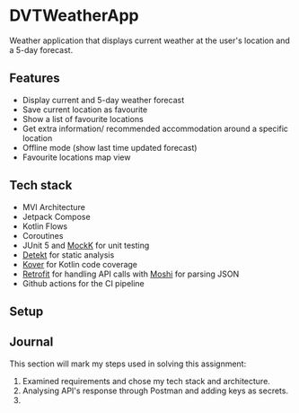 # DVTWeatherApp

Weather application that displays current weather at the user's location and a 5-day forecast.

## Features

- Display current and 5-day weather forecast
- Save current location as favourite
- Show a list of favourite locations
- Get extra information/ recommended accommodation around a specific location
- Offline mode (show last time updated forecast)
- Favourite locations map view

## Tech stack

- MVI Architecture
- Jetpack Compose
- Kotlin Flows
- Coroutines
- JUnit 5 and [MockK](https://mockk.io) for unit testing
- [Detekt](https://github.com/detekt/detekt) for static analysis
- [Kover](https://github.com/Kotlin/kotlinx-kover) for Kotlin code coverage
- [Retrofit](https://github.com/square/retrofit) for handling API calls with [Moshi](https://github.com/square/moshi) for parsing JSON
- Github actions for the CI pipeline

## Setup

## Journal

This section will mark my steps used in solving this assignment:

1. Examined requirements and chose my tech stack and architecture.
2. Analysing API's response through Postman and adding keys as secrets.
3.
